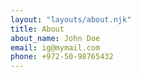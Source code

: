 ```yaml
---
layout: "layouts/about.njk"
title: About
about_name: John Doe
email: ig@mymail.com
phone: +972-50-98765432
---
```

